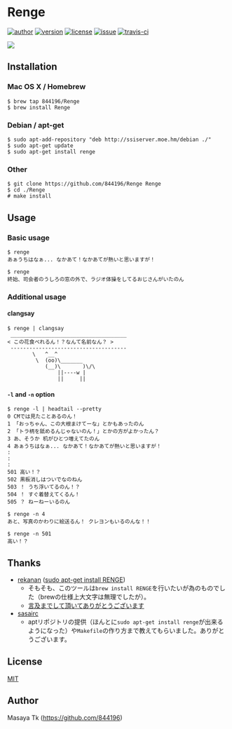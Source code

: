 # Renge
[![author](http://img.shields.io/badge/author-844196-blue.svg?style=flat)](https://github.com/844196)
[![version](http://img.shields.io/github/tag/844196/Renge.svg?style=flat&label=version)](https://github.com/844196/Renge/releases)
[![license](http://img.shields.io/badge/license-MIT-red.svg?style=flat)](LICENSE)
[![issue](http://img.shields.io/github/issues/844196/Renge.svg?style=flat)](https://github.com/844196/Renge/issues)
[![travis-ci](https://img.shields.io/travis/844196/Renge.svg?style=flat)](https://travis-ci.org/844196/Renge)

![](http://41.media.tumblr.com/e74cbb37699286f61e8eec0ea1514be8/tumblr_npzq5o8LII1s7qf9xo1_1280.png)


## Installation
### Mac OS X / Homebrew
```shellsession
$ brew tap 844196/Renge
$ brew install Renge
```

### Debian / apt-get
```shellsession
$ sudo apt-add-repository "deb http://ssiserver.moe.hm/debian ./"
$ sudo apt-get update
$ sudo apt-get install renge
```

### Other
```shellsession
$ git clone https://github.com/844196/Renge Renge
$ cd ./Renge
# make install
```

## Usage
### Basic usage
```shellsession
$ renge
あぁうちはなぁ... なかあて！なかあてが熱いと思いますが！

$ renge
終始、司会者のうしろの窓の外で、ラジオ体操をしてるおじさんがいたのん
```

### Additional usage
#### clangsay
```shellsession
$ renge | clangsay
 _____________________________________
< この花食べれるん！？なんて名前なん？ >
 -------------------------------------
        \   ^__^
         \  (oo)\_______
            (__)\       )\/\
                ||----w |
                ||     ||
```

#### `-l` and `-n` option
```shellsession
$ renge -l | headtail --pretty
0 CMでは見たことあるのん！
1 「おっちゃん、この大根まけてーな」とかもあったのん
2 「トラ柄を舐めるんじゃないのん！」とかの方がよかったん？
3 あ、そうか 机がひとつ増えてたのん
4 あぁうちはなぁ... なかあて！なかあてが熱いと思いますが！
:
:
:
501 高い！？
502 黒板消しはついでなのねん
503 ！ うち浮いてるのん！？
504 ！ すぐ着替えてくるん！
505 ？ ねーねーいるのん

$ renge -n 4
あと、写真のかわりに絵送るん！ クレヨンもいるのんな！！

$ renge -n 501
高い！？
```


## Thanks

- [rekanan](https://soundcloud.com/rekanan) ([sudo apt-get install RENGE](https://soundcloud.com/rekanan/sudo-apt-get-install-renge))
    - そもそも、このツールは`brew install RENGE`を行いたいが為のものでした（brewの仕様上大文字は無理でしたが）。
    - [言及までして頂いてありがとうございます](https://twitter.com/yupixel/status/556448879537709056)
- [sasairc](https://github.com/sasairc)
    - aptリポジトリの提供（ほんとに`sudo apt-get install renge`が出来るようになった）や`Makefile`の作り方まで教えてもらいました。ありがとうございます。


## License
[MIT](LICENSE)


## Author
Masaya Tk (<https://github.com/844196>)
